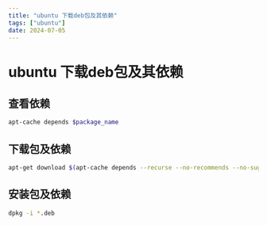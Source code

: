 ```yaml
---
title: "ubuntu 下载deb包及其依赖"
tags: ["ubuntu"]
date: 2024-07-05
---
```

# ubuntu 下载deb包及其依赖

## 查看依赖
```bash
apt-cache depends $package_name
```

## 下载包及依赖
```bash
apt-get download $(apt-cache depends --recurse --no-recommends --no-suggests --no-conflicts --no-breaks --no-replaces --no-enhances --no-pre-depends $package_name | grep -v i386 | grep "^\w")

```
## 安装包及依赖
```bash
dpkg -i *.deb
```
